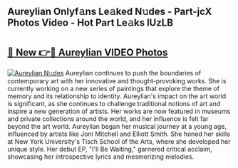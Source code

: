 ## Aureylian Onlyf𝚊ns Le𝚊ked N𝚞des - Part-jcX Photos Video - Hot Part Le𝚊ks lUzLB

# <h2><a href="http://ac29235.deff.icu/?id=Aureylian">🔗 New 👉🔴 Aureylian VIDEO Photos</a></h2>

[![Aureylian N𝚞des](https://i.imgur.com/rIISA9y.gif)](http://ac29235.deff.icu/?id=Aureylian)
Aureylian continues to push the boundaries of contemporary art with her innovative and thought-provoking works. She is currently working on a new series of paintings that explore the theme of memory and its relationship to identity. Aureylian's impact on the art world is significant, as she continues to challenge traditional notions of art and inspire a new generation of artists. Her works are now featured in museums and private collections around the world, and her influence is felt far beyond the art world. Aureylian began her musical journey at a young age, influenced by artists like Joni Mitchell and Elliott Smith. She honed her skills at New York University's Tisch School of the Arts, where she developed her unique style. Her debut EP, "I'll Be Waiting," garnered critical acclaim, showcasing her introspective lyrics and mesmerizing melodies.
